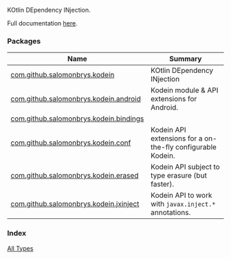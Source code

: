 

KOtlin DEpendency INjection.

Full documentation [here](https://salomonbrys.github.io/Kodein/).

### Packages

| Name | Summary |
|---|---|
| [com.github.salomonbrys.kodein](com.github.salomonbrys.kodein/index.md) | KOtlin DEpendency INjection |
| [com.github.salomonbrys.kodein.android](com.github.salomonbrys.kodein.android/index.md) | Kodein module &amp; API extensions for Android. |
| [com.github.salomonbrys.kodein.bindings](com.github.salomonbrys.kodein.bindings/index.md) |  |
| [com.github.salomonbrys.kodein.conf](com.github.salomonbrys.kodein.conf/index.md) | Kodein API extensions for a on-the-fly configurable Kodein. |
| [com.github.salomonbrys.kodein.erased](com.github.salomonbrys.kodein.erased/index.md) | Kodein API subject to type erasure (but faster). |
| [com.github.salomonbrys.kodein.jxinject](com.github.salomonbrys.kodein.jxinject/index.md) | Kodein API to work with `javax.inject.*` annotations. |

### Index

[All Types](alltypes/index.md)